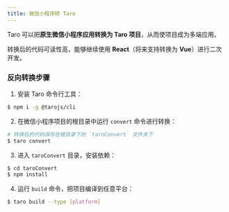 ```yaml
---
title: 微信小程序转 Taro
---
```


Taro 可以把**原生微信小程序应用转换为 Taro 项目**，从而使项目成为多端应用。

转换后的代码可读性高，能够继续使用 **React**（将来支持转换为 **Vue**）进行二次开发。

### 反向转换步骤

1. 安装 Taro 命令行工具：

```bash
$ npm i -g @tarojs/cli
```

2. 在微信小程序项目的根目录中运行 `convert` 命令进行转换：

```bash
# 转换后的代码保存在根目录下的 `taroConvert` 文件夹下
$ taro convert
```

3. 进入 `taroConvert` 目录，安装依赖：

```bash
$ cd taroConvert
$ npm install
```

4. 运行 `build` 命令，把项目编译到任意平台：

```bash
$ taro build --type [platform]
```

